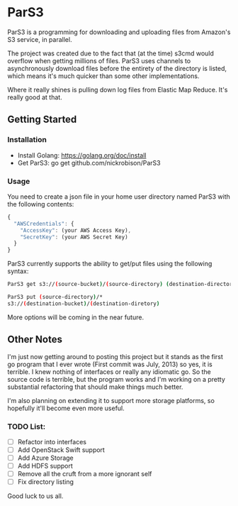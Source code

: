 # ParS3

ParS3 is a programming for downloading and uploading files from Amazon's
S3 service, in parallel.

The project was created due to the fact that (at the time) s3cmd would
overflow when getting millions of files. ParS3 uses channels to
asynchronously download files before the entirety of the directory is
listed, which means it's much quicker than some other implementations.

Where it really shines is pulling down log files from Elastic Map
Reduce. It's really good at that.

## Getting Started

### Installation
- Install Golang: https://golang.org/doc/install
- Get ParS3: go get github.com/nickrobison/ParS3

### Usage

You need to create a json file in your home user directory named ParS3
with the following contents:

```javascript
{
  "AWSCredentials": {
    "AccessKey": (your AWS Access Key),
    "SecretKey": (your AWS Secret Key)
  }
}
```

ParS3 currently supports the ability to get/put files using the
following syntax:

```bash
ParS3 get s3://(source-bucket)/(source-directory) (destination-directory)/

ParS3 put (source-directory)/*
s3://(destination-bucket)/(destination-diretory)
```

More options will be coming in the near future.

## Other Notes

I'm just now getting around to posting this project but it stands as the first go program that I ever wrote (First commit was July,
2013) so yes, it is terrible. I knew nothing of interfaces or really
any idiomatic go. So the source code is terrible, but the program works
and I'm working on a pretty substantial refactoring that should make
things much better.

I'm also planning on extending it to support more storage platforms, so
hopefully it'll become even more useful. 

### TODO List:
- [ ] Refactor into interfaces
- [ ] Add OpenStack Swift support
- [ ] Add Azure Storage
- [ ] Add HDFS support
- [ ] Remove all the cruft from a more ignorant self
- [ ] Fix directory listing

Good luck to us all.
